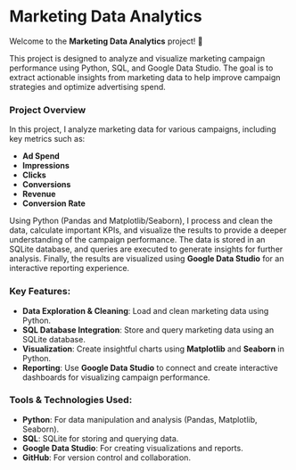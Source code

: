 
# Marketing Data Analytics

Welcome to the **Marketing Data Analytics** project! 🚀

This project is designed to analyze and visualize marketing campaign performance using Python, SQL, and Google Data Studio. The goal is to extract actionable insights from marketing data to help improve campaign strategies and optimize advertising spend.

### Project Overview
In this project, I analyze marketing data for various campaigns, including key metrics such as:
- **Ad Spend**
- **Impressions**
- **Clicks**
- **Conversions**
- **Revenue**
- **Conversion Rate**

Using Python (Pandas and Matplotlib/Seaborn), I process and clean the data, calculate important KPIs, and visualize the results to provide a deeper understanding of the campaign performance. The data is stored in an SQLite database, and queries are executed to generate insights for further analysis. Finally, the results are visualized using **Google Data Studio** for an interactive reporting experience.

### Key Features:
- **Data Exploration & Cleaning**: Load and clean marketing data using Python.
- **SQL Database Integration**: Store and query marketing data using an SQLite database.
- **Visualization**: Create insightful charts using **Matplotlib** and **Seaborn** in Python.
- **Reporting**: Use **Google Data Studio** to connect and create interactive dashboards for visualizing campaign performance.

### Tools & Technologies Used:
- **Python**: For data manipulation and analysis (Pandas, Matplotlib, Seaborn).
- **SQL**: SQLite for storing and querying data.
- **Google Data Studio**: For creating visualizations and reports.
- **GitHub**: For version control and collaboration.

